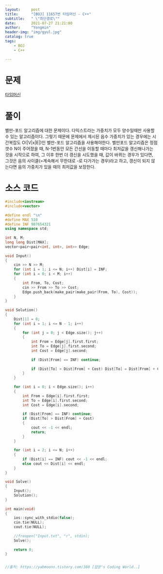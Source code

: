 ```yaml
---
layout:     post
title:      "[BOJ] 11657번 타임머신 - C++"
subtitle:   " \"최단경로\""
date:       2021-07-27 21:21:00
author:     "Yongmin"
header-img: "img/gyul.jpg"
catalog: true
tags:
    - BOJ
    - C++
  
---
```


# 문제
[타임머신](https://www.acmicpc.net/problem/11657)

# 풀이

벨만-포드 알고리즘에 대한 문제이다. 다익스트라는 가중치가 모두 양수일때만 사용할 수 있는 알고리즘이다. 그렇기 때문에 문제에서 제시된 음수 가중치가 있는 경우에는 시간복잡도 O(|V|x|E|)인 벨만-포드 알고리즘을 사용해야한다. 벨만포드 알고리즘은 정점 갯수 N이 주어졌을 때, N-1번동안 모든 간선을 이동할 때마다 최저값을 갱신해나가는 것을 시작으로 하여, 그 이후 한번 더 갱신을 시도했을 때, 값이 바뀌는 경우가 있다면, 그것은 음의 사이클(=계속해서 무한대로 -로 다가가는 경우)라고 하고, 갱신이 되지 않는다면 음의 가중치가 있을 때의 최저값을 보장한다.

# 소스 코드

```c++
#include<iostream>
#include<vector>
 
#define endl "\n"
#define MAX 510
#define INF 987654321
using namespace std;
 
int N, M;
long long Dist[MAX];
vector<pair<pair<int, int>, int>> Edge;
 
void Input()
{
    cin >> N >> M;
    for (int i = 1; i <= N; i++) Dist[i] = INF;
    for (int i = 0; i < M; i++)
    {
        int From, To, Cost;
        cin >> From >> To >> Cost;
        Edge.push_back(make_pair(make_pair(From, To), Cost));
    }
}
 
void Solution()
{
    Dist[1] = 0;
    for (int i = 1; i <= N - 1; i++)
    {
        for (int j = 0; j < Edge.size(); j++)
        {
            int From = Edge[j].first.first;
            int To = Edge[j].first.second;
            int Cost = Edge[j].second;
 
            if (Dist[From] == INF) continue;
 
            if (Dist[To] > Dist[From] + Cost) Dist[To] = Dist[From] + Cost;
        }
    }
 
    for (int i = 0; i < Edge.size(); i++)
    {
        int From = Edge[i].first.first;
        int To = Edge[i].first.second;
        int Cost = Edge[i].second;
 
        if (Dist[From] == INF) continue;
        if (Dist[To] > Dist[From] + Cost)
        {
            cout << -1 << endl;
            return;
        }
    }
 
    for (int i = 2; i <= N; i++)
    {
        if (Dist[i] == INF) cout << -1 << endl;
        else cout << Dist[i] << endl;
    }
}
 
void Solve()
{
    Input();
    Solution();
}
 
int main(void)
{
    ios::sync_with_stdio(false);
    cin.tie(NULL);
    cout.tie(NULL);
 
    //freopen("Input.txt", "r", stdin);
    Solve();
 
    return 0;
}


//출처: https://yabmoons.tistory.com/380 [얍문's Coding World..]

```
